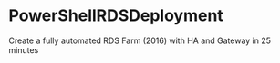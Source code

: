 # PowerShellRDSDeployment
Create a fully automated RDS Farm (2016) with HA and Gateway in 25 minutes
